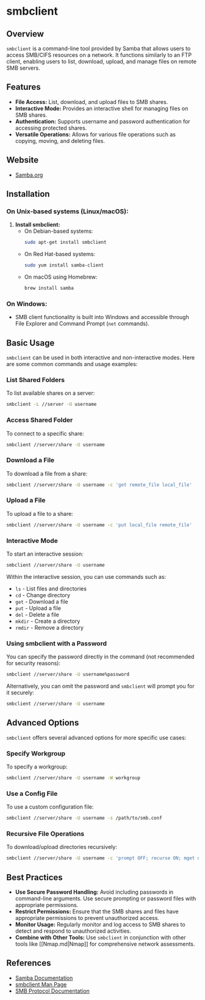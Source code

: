 # smbclient

## Overview
`smbclient` is a command-line tool provided by Samba that allows users to access SMB/CIFS resources on a network. It functions similarly to an FTP client, enabling users to list, download, upload, and manage files on remote SMB servers.

## Features
- **File Access:** List, download, and upload files to SMB shares.
- **Interactive Mode:** Provides an interactive shell for managing files on SMB shares.
- **Authentication:** Supports username and password authentication for accessing protected shares.
- **Versatile Operations:** Allows for various file operations such as copying, moving, and deleting files.

## Website
- [Samba.org](https://www.samba.org/)

## Installation

### On Unix-based systems (Linux/macOS):
1. **Install smbclient:**
   - On Debian-based systems:
     ```sh
     sudo apt-get install smbclient
     ```
   - On Red Hat-based systems:
     ```sh
     sudo yum install samba-client
     ```
   - On macOS using Homebrew:
     ```sh
     brew install samba
     ```

### On Windows:
- SMB client functionality is built into Windows and accessible through File Explorer and Command Prompt (`net` commands).

## Basic Usage
`smbclient` can be used in both interactive and non-interactive modes. Here are some common commands and usage examples:

### List Shared Folders
To list available shares on a server:
```sh
smbclient -L //server -U username
```

### Access Shared Folder
To connect to a specific share:
```sh
smbclient //server/share -U username
```

### Download a File
To download a file from a share:
```sh
smbclient //server/share -U username -c 'get remote_file local_file'
```

### Upload a File
To upload a file to a share:
```sh
smbclient //server/share -U username -c 'put local_file remote_file'
```

### Interactive Mode
To start an interactive session:
```sh
smbclient //server/share -U username
```
Within the interactive session, you can use commands such as:
- `ls` - List files and directories
- `cd` - Change directory
- `get` - Download a file
- `put` - Upload a file
- `del` - Delete a file
- `mkdir` - Create a directory
- `rmdir` - Remove a directory

### Using smbclient with a Password
You can specify the password directly in the command (not recommended for security reasons):
```sh
smbclient //server/share -U username%password
```
Alternatively, you can omit the password and `smbclient` will prompt you for it securely:
```sh
smbclient //server/share -U username
```

## Advanced Options
`smbclient` offers several advanced options for more specific use cases:

### Specify Workgroup
To specify a workgroup:
```sh
smbclient //server/share -U username -W workgroup
```

### Use a Config File
To use a custom configuration file:
```sh
smbclient //server/share -U username -s /path/to/smb.conf
```

### Recursive File Operations
To download/upload directories recursively:
```sh
smbclient //server/share -U username -c 'prompt OFF; recurse ON; mget directory/*'
```

## Best Practices
- **Use Secure Password Handling:** Avoid including passwords in command-line arguments. Use secure prompting or password files with appropriate permissions.
- **Restrict Permissions:** Ensure that the SMB shares and files have appropriate permissions to prevent unauthorized access.
- **Monitor Usage:** Regularly monitor and log access to SMB shares to detect and respond to unauthorized activities.
- **Combine with Other Tools:** Use `smbclient` in conjunction with other tools like [[Nmap.md|Nmap]] for comprehensive network assessments.

## References
- [Samba Documentation](https://www.samba.org/samba/docs/current/man-html/smbclient.1.html)
- [smbclient Man Page](https://www.samba.org/samba/docs/man/manpages/smbclient.1.html)
- [SMB Protocol Documentation](https://docs.microsoft.com/en-us/openspecs/windows_protocols/ms-smb/)

